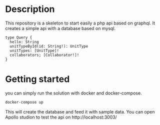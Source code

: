 # Description

This repository is a skeleton to start easily a php api based on graphql.
It creates a simple api with a database based on mysql.

```gql
type Query {
  hello: String
  unitTypeById(id: String!): UnitType
  unitTypes: [UnitType]!
  collaborators; [Collaborator!]!
}
```

# Getting started

you can simply run the solution with docker and docker-compose.

```bash
docker-compose up
```

This will create the database and feed it with sample data. You can open Apollo studion to test the api on http://localhost:3003/
